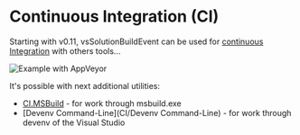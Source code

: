 # Continuous Integration (CI) #

Starting with v0.11, vsSolutionBuildEvent can be used for [continuous Integration](http://en.wikipedia.org/wiki/Continuous_integration) with others tools...

![Example with AppVeyor](https://bytebucket.org/3F/vssolutionbuildevent/wiki/Resources/ci_example_appveyor.png)

It's possible with next additional utilities:

* [CI.MSBuild](CI/CI.MSBuild) - for work through msbuild.exe
* [Devenv Command-Line](CI/Devenv Command-Line) - for work through devenv of the Visual Studio
